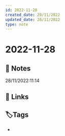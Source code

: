 ```yaml
---
id: 2022-11-28
created_date: 28/11/2022
updated_date: 28/11/2022
type: note
---
```


#  2022-11-28

## 📝 Notes

28/11/2022:11:14



## 🔗 Links

## **🏷️Tags**

- 
